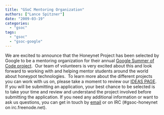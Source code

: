 ```yaml
---
title: "GSoC Mentoring Organization"
authors: ["Lance Spitzner"]
date: "2009-03-19"
categories: 
  - "gsoc"
tags: 
  - "gsoc"
  - "gsoc-google"
---
```


We are excited to announce that the Honeynet Project has been selected by Google to be a mentoring organization for their annual [Google Summer of Code project](http://socghop.appspot.com/).  Our team of volunteers is very excited about this and look forward to working with and helping mentor students around the world about honeypot technologies.  To learn more about the different projects you can work with us on, please take a moment to review our [IDEAS PAGE](/node/378).  If you will be submitting an application, your best chance to be selected is to take your time and review and understand the project involved before submitting the application. If you need any additional information or want to ask us questions, you can get in touch by [email](mailto:project@honeynet.org "mail") or on IRC (#gsoc-honeynet on irc.freenode.net).
